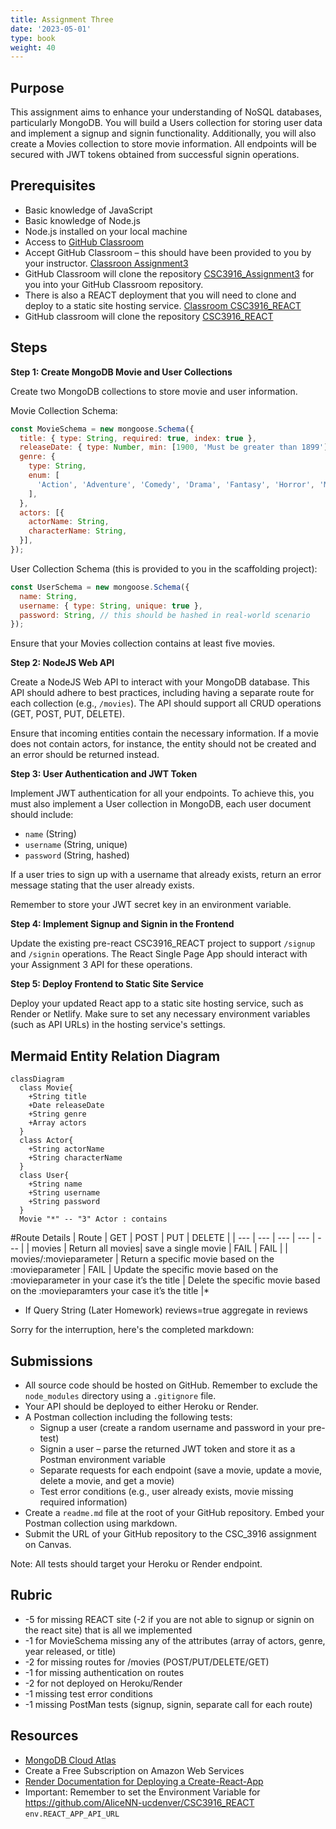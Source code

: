 ```yaml
---
title: Assignment Three
date: '2023-05-01'
type: book
weight: 40
---
```


## Purpose
This assignment aims to enhance your understanding of NoSQL databases, particularly MongoDB. You will build a Users collection for storing user data and implement a signup and signin functionality. Additionally, you will also create a Movies collection to store movie information. All endpoints will be secured with JWT tokens obtained from successful signin operations.

## Prerequisites

- Basic knowledge of JavaScript
- Basic knowledge of Node.js
- Node.js installed on your local machine
- Access to [GitHub Classroom](https://classroom.github.com/classrooms)
- Accept GitHub Classroom – this should have been provided to you by your instructor. [Classroon Assignment3](https://classroom.github.com/a/UB619vlQ)
- GitHub Classroom will clone the repository [CSC3916_Assignment3](https://github.com/AliceNN-ucdenver/CSC3916_Assignment3) for you into your GitHub Classroom repository. 
- There is also a REACT deployment that you will need to clone and deploy to a static site hosting service. [Classroom CSC3916_REACT](https://classroom.github.com/a/-6Q60Eay)
- GitHub classroom will clone the repository [CSC3916_REACT](https://github.com/AliceNN-ucdenver/CSC3916_REACT)

## Steps

**Step 1: Create MongoDB Movie and User Collections**

Create two MongoDB collections to store movie and user information.

Movie Collection Schema:

```javascript
const MovieSchema = new mongoose.Schema({
  title: { type: String, required: true, index: true },
  releaseDate: { type: Number, min: [1900, 'Must be greater than 1899'], max: [2100, 'Must be less than 2100']},
  genre: {
    type: String,
    enum: [
      'Action', 'Adventure', 'Comedy', 'Drama', 'Fantasy', 'Horror', 'Mystery', 'Thriller', 'Western', 'Science Fiction'
    ],
  },
  actors: [{
    actorName: String,
    characterName: String,
  }],
});
```

User Collection Schema (this is provided to you in the scaffolding project):

```javascript
const UserSchema = new mongoose.Schema({
  name: String,
  username: { type: String, unique: true },
  password: String, // this should be hashed in real-world scenario
});
```

Ensure that your Movies collection contains at least five movies.

**Step 2: NodeJS Web API**

Create a NodeJS Web API to interact with your MongoDB database. This API should adhere to best practices, including having a separate route for each collection (e.g., `/movies`). The API should support all CRUD operations (GET, POST, PUT, DELETE).

Ensure that incoming entities contain the necessary information. If a movie does not contain actors, for instance, the entity should not be created and an error should be returned instead.

**Step 3: User Authentication and JWT Token**

Implement JWT authentication for all your endpoints. To achieve this, you must also implement a User collection in MongoDB, each user document should include:

- `name` (String)
- `username` (String, unique)
- `password` (String, hashed)

If a user tries to sign up with a username that already exists, return an error message stating that the user already exists. 

Remember to store your JWT secret key in an environment variable.

**Step 4: Implement Signup and Signin in the Frontend**

Update the existing pre-react CSC3916_REACT project to support `/signup` and `/signin` operations. The React Single Page App should interact with your Assignment 3 API for these operations.

**Step 5: Deploy Frontend to Static Site Service**

Deploy your updated React app to a static site hosting service, such as Render or Netlify. Make sure to set any necessary environment variables (such as API URLs) in the hosting service's settings.

## Mermaid Entity Relation Diagram

```mermaid
classDiagram
  class Movie{
    +String title
    +Date releaseDate
    +String genre
    +Array actors
  }
  class Actor{
    +String actorName
    +String characterName
  }
  class User{
    +String name
    +String username
    +String password
  }
  Movie "*" -- "3" Actor : contains
```

#Route Details
| Route | GET | POST | PUT | DELETE |
| --- | --- | --- | --- | --- |
| movies | Return all movies| save a single movie | FAIL | FAIL |
| movies/:movieparameter | Return a specific movie based on the :movieparameter | FAIL | Update the specific movie based on the :movieparameter in your case it’s the title | Delete the specific movie based on the :movieparamters your case it’s the title |*

* If Query String (Later Homework) reviews=true aggregate in reviews

Sorry for the interruption, here's the completed markdown:

## Submissions

- All source code should be hosted on GitHub. Remember to exclude the `node_modules` directory using a `.gitignore` file.
- Your API should be deployed to either Heroku or Render.
- A Postman collection including the following tests:
    - Signup a user (create a random username and password in your pre-test)
    - Signin a user – parse the returned JWT token and store it as a Postman environment variable
    - Separate requests for each endpoint (save a movie, update a movie, delete a movie, and get a movie)
    - Test error conditions (e.g., user already exists, movie missing required information)
- Create a `readme.md` file at the root of your GitHub repository. Embed your Postman collection using markdown.
- Submit the URL of your GitHub repository to the CSC_3916 assignment on Canvas.

Note: All tests should target your Heroku or Render endpoint.

## Rubric

- -5 for missing REACT site (-2 if you are not able to signup or signin on the react site) that is all we implemented
- -1 for MovieSchema missing any of the attributes (array of actors, genre, year released, or title)
- -2 for missing routes for /movies (POST/PUT/DELETE/GET)
- -1 for missing authentication on routes
- -2 for not deployed on Heroku/Render
- -1 missing test error conditions
- -1 missing PostMan tests (signup, signin, separate call for each route)

## Resources
- [MongoDB Cloud Atlas](https://www.mongodb.com/cloud/atlas)
- Create a Free Subscription on Amazon Web Services
- [Render Documentation for Deploying a Create-React-App](https://render.com/docs/deploy-create-react-app)
- Important: Remember to set the Environment Variable for https://github.com/AliceNN-ucdenver/CSC3916_REACT `env.REACT_APP_API_URL`